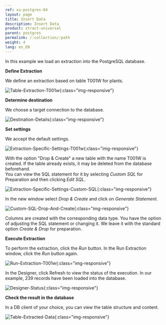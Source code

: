 ```yaml
---
ref: xu-postgres-04
layout: page
title: Insert Data
description: Insert Data
product: xtract-universal
parent: postgres
permalink: /:collection/:path
weight: 4
lang: en_EN
---
```


In this example we load an extraction into the PostgreSQL database.

**Define Extraction**<br>

We define an extraction based on table T001W for plants.

![Table-Extraction-T001w](/img/content/xu/postgres_table_t001w.png){:class="img-responsive"}

**Determine destination**<br>

We choose a target connection to the database. 

![Destination-Details](/img/content/xu/postgres_destination_details.png){:class="img-responsive"}

**Set settings**<br>

We accept the default settings.

![Extraction-Specific-Settings-T001w](/img/content/xu/postgres_destination.png){:class="img-responsive"}

With the option "Drop & Create" a new table with the name T001W is created. If the table already exists, it may be deleted from the database beforehand.<br> 
You can view the SQL statement for it by selecting *Custom SQL* for Preparation and then clicking *Edit SQL*.

![Extraction-Specific-Settings-Custom-SQL](/img/content/xu/postgres_custom_sqlt.png){:class="img-responsive"}

In the new window select *Drop & Create* and click on *Generate Statement*. 

![Custom-SQL-Drop-And-Create](/img/content/xu/postgres_destination_sql_statement_drop_and_create.png){:class="img-responsive"}

Columns are created with the corresponding data type. You have the option of adjusting the SQL statement or changing it. We leave it with the standard option *Create & Drop* for preparation.

**Execute Extraction**<br>

To perform the extraction, click the *Run* button. In the Run Extraction window, click the *Run* button again. 

![Run-Extraction-T001w](/img/content/xu/postgres_run_extraction.png){:class="img-responsive"}

In the Designer, click Refresh to view the status of the execution. In our example, 239 records have been loaded into the database.  

![Designer-Status](/img/content/xu/postgres_xu_designer_overview.png){:class="img-responsive"}

**Check the result in the database**<br>

In a DB client of your choice, you can view the table structure and content.

![Table-Extracted-Data](/img/content/xu/dbeaver_client_postgres.png){:class="img-responsive"}





